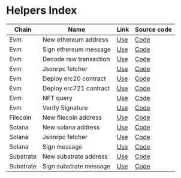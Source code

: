 # Helpers Index

| Chain     | Name                   | Link                                                                    | Source code                                    |
| --------- | ---------------------- | ----------------------------------------------------------------------- | ---------------------------------------------- |
| Evm       | New ethereum address   | [Use](https://web3tools-nu.vercel.app//apps/evm/new-address)            | [Code](pages//apps/evm/new-address)            |
| Evm       | Sign ethereum message  | [Use](https://web3tools-nu.vercel.app//apps/evm/sign-message)           | [Code](pages//apps/evm/sign-message)           |
| Evm       | Decode raw transaction | [Use](https://web3tools-nu.vercel.app//apps/evm/decode-raw-transaction) | [Code](pages//apps/evm/decode-raw-transaction) |
| Evm       | Jsonrpc fetcher        | [Use](https://web3tools-nu.vercel.app//apps/evm/jsonrpc-fetch)          | [Code](pages//apps/evm/jsonrpc-fetch)          |
| Evm       | Deploy erc20 contract  | [Use](https://web3tools-nu.vercel.app//apps/evm/deploy-erc20)           | [Code](pages//apps/evm/deploy-erc20)           |
| Evm       | Deploy erc721 contract | [Use](https://web3tools-nu.vercel.app//apps/evm/deploy-erc721)          | [Code](pages//apps/evm/deploy-erc721)          |
| Evm       | NFT query              | [Use](https://web3tools-nu.vercel.app//apps/evm/nft-query)              | [Code](pages//apps/evm/nft-query)              |
| Evm       | Verify Signature       | [Use](https://web3tools-nu.vercel.app//apps/evm/verify-signature)       | [Code](pages//apps/evm/verify-signature)       |
| Filecoin  | New filecoin address   | [Use](https://web3tools-nu.vercel.app//apps/filecoin/new-address)       | [Code](pages//apps/filecoin/new-address)       |
| Solana    | New solana address     | [Use](https://web3tools-nu.vercel.app//apps/solana/new-address)         | [Code](pages//apps/solana/new-address)         |
| Solana    | Jsonrpc fetcher        | [Use](https://web3tools-nu.vercel.app//apps/solana/jsonrpc-fetch)       | [Code](pages//apps/solana/jsonrpc-fetch)       |
| Solana    | Sign message           | [Use](https://web3tools-nu.vercel.app//apps/solana/sign-message)        | [Code](pages//apps/solana/sign-message)        |
| Substrate | New substrate address  | [Use](https://web3tools-nu.vercel.app//apps/substrate/new-address)      | [Code](pages//apps/substrate/new-address)      |
| Substrate | Sign substrate message | [Use](https://web3tools-nu.vercel.app//apps/substrate/sign-message)     | [Code](pages//apps/substrate/sign-message)     |
